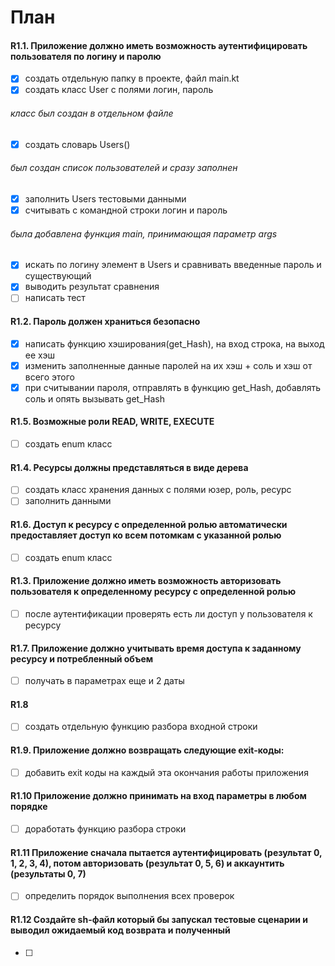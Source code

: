 # План 

#### R1.1. Приложение должно иметь возможность аутентифицировать пользователя по логину и паролю
- [x]   создать отдельную папку в проекте, файл main.kt  
- [x] создать класс User с полями логин, пароль
###### класс был создан в отдельном файле
- [x] создать словарь Users() 
###### был создан список пользователей и сразу заполнен
- [x] заполнить Users тестовыми данными
- [x] считывать с командной строки логин и пароль  
###### была добавлена функция main, принимающая параметр args
- [x] искать по логину элемент в Users и сравнивать введенные пароль и существующий  
- [x] выводить результат сравнения
- [ ] написать тест
#### R1.2. Пароль должен храниться безопасно
- [x] написать функцию хэширования(get_Hash), на вход строка, на выход ее хэш
- [x] изменить заполненные данные паролей на их хэш + соль и хэш от всего этого
- [x] при считывании пароля, отправлять в функцию get_Hash, добавлять соль и опять вызывать get_Hash
#### R1.5. Возможные роли READ, WRITE, EXECUTE
- [ ] создать enum класс 
#### R1.4. Ресурсы должны представляться в виде дерева
- [ ] создать класс хранения данных с полями юзер, роль, ресурс 
- [ ] заполнить данными
#### R1.6. Доступ к ресурсу с определенной ролью автоматически предоставляет доступ ко всем потомкам с указанной ролью
- [ ] создать enum класс 
#### R1.3. Приложение должно иметь возможность авторизовать пользователя к определенному ресурсу с определенной ролью
- [ ] после аутентификации проверять есть ли доступ у пользователя к ресурсу
#### R1.7. Приложение должно учитывать время доступа к заданному ресурсу и потребленный объем
- [ ] получать в параметрах еще и 2 даты
#### R1.8
- [ ] создать отдельную функцию разбора входной строки
#### R1.9. Приложение должно возвращать следующие exit-коды: 
- [ ] добавить exit коды на каждый эта окончания работы приложения
#### R1.10 Приложение должно принимать на вход параметры в любом порядке
- [ ] доработать функцию разбора строки
#### R1.11 Приложение сначала пытается аутентифицировать (результат 0, 1, 2, 3, 4), потом авторизовать (результат 0, 5, 6) и аккаунтить (результаты 0, 7)
- [ ] определить порядок выполнения всех проверок
#### R1.12 Создайте sh-файл который бы запускал тестовые сценарии и выводил ожидаемый код возврата и полученный
- [ ]
